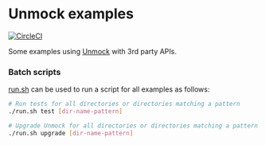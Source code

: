 # Unmock examples

[![CircleCI](https://circleci.com/gh/unmock/unmock-examples.svg?style=svg)](https://circleci.com/gh/unmock/unmock-examples)

Some examples using [Unmock](https://unmock.io) with 3rd party APIs.

### Batch scripts

[run.sh](./run.sh) can be used to run a script for all examples as follows:

```bash
# Run tests for all directories or directories matching a pattern
./run.sh test [dir-name-pattern]

# Upgrade Unmock for all directories or directories matching a pattern
./run.sh upgrade [dir-name-pattern]
```
